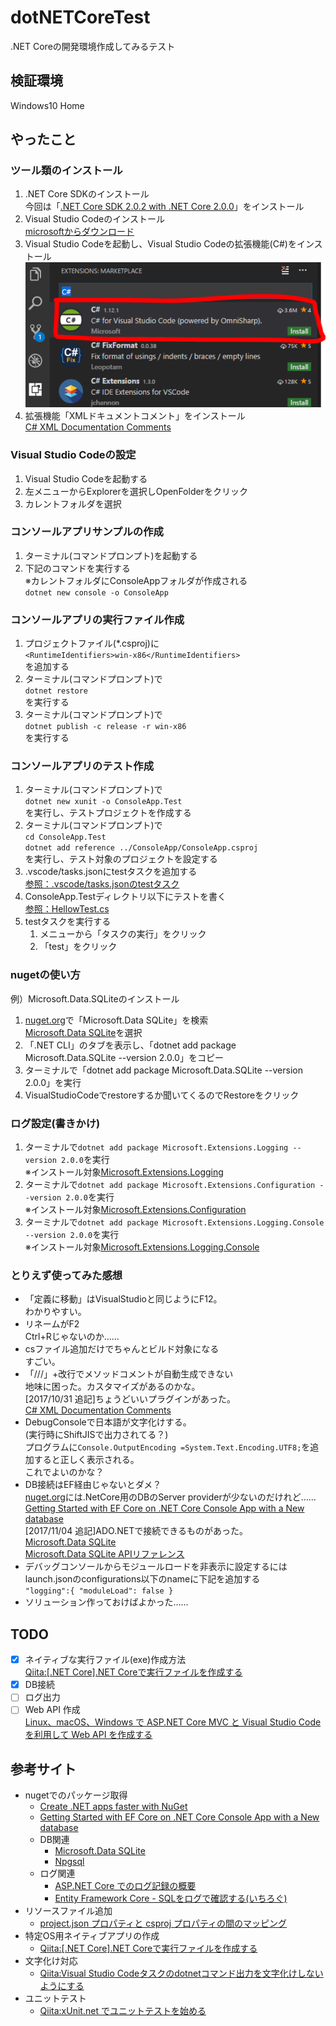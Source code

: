 # dotNETCoreTest
.NET Coreの開発環境作成してみるテスト

## 検証環境
Windows10 Home

## やったこと
### ツール類のインストール
1. .NET Core SDKのインストール  
今回は「[.NET Core SDK 2.0.2 with .NET Core 2.0.0](https://github.com/dotnet/core/blob/master/release-notes/download-archives/2.0.2-sdk-download.md)」をインストール
 1. Visual Studio Codeのインストール  
[microsoftからダウンロード](https://www.microsoft.com/ja-jp/dev/products/code-vs.aspx)
 1. Visual Studio Codeを起動し、Visual Studio Codeの拡張機能(C#)をインストール  
![installcsharp.png](installcsharp.png)
 1. 拡張機能「XMLドキュメントコメント」をインストール  
 [C# XML Documentation Comments](https://marketplace.visualstudio.com/items?itemName=k--kato.docomment)

### Visual Studio Codeの設定
1. Visual Studio Codeを起動する
1. 左メニューからExplorerを選択しOpenFolderをクリック
1. カレントフォルダを選択

### コンソールアプリサンプルの作成
1. ターミナル(コマンドプロンプト)を起動する
1. 下記のコマンドを実行する  
※カレントフォルダにConsoleAppフォルダが作成される  
  ```dotnet new console -o ConsoleApp```  

### コンソールアプリの実行ファイル作成
1. プロジェクトファイル(*.csproj)に  
  ```<RuntimeIdentifiers>win-x86</RuntimeIdentifiers>```  
  を追加する
1. ターミナル(コマンドプロンプト)で  
   ```dotnet restore```  
   を実行する
1. ターミナル(コマンドプロンプト)で  
   ```dotnet publish -c release -r win-x86```  
   を実行する

### コンソールアプリのテスト作成
1. ターミナル(コマンドプロンプト)で  
   ```dotnet new xunit -o ConsoleApp.Test```  
   を実行し、テストプロジェクトを作成する
1. ターミナル(コマンドプロンプト)で  
   ```cd ConsoleApp.Test```  
   ```dotnet add reference ../ConsoleApp/ConsoleApp.csproj```  
   を実行し、テスト対象のプロジェクトを設定する
1. .vscode/tasks.jsonにtestタスクを追加する  
   [参照：.vscode/tasks.jsonのtestタスク](https://github.com/kazenetu/dotNETCoreTest/blob/master/.vscode/tasks.json#L16-L23)
1. ConsoleApp.Testディレクトリ以下にテストを書く  
   [参照：HellowTest.cs](https://github.com/kazenetu/dotNETCoreTest/blob/master/ConsoleApp.Test/HellowTest.cs)
1. testタスクを実行する   
   1. メニューから「タスクの実行」をクリック
   1. 「test」をクリック

### nugetの使い方
例）Microsoft.Data.SQLiteのインストール
1. [nuget.org](https://www.nuget.org/)で「Microsoft.Data SQLite」を検索  
   [Microsoft.Data SQLite](https://www.nuget.org/packages/Microsoft.Data.SQLite/)を選択
1. 「.NET CLI」のタブを表示し、「dotnet add package Microsoft.Data.SQLite --version 2.0.0」をコピー
1. ターミナルで「dotnet add package Microsoft.Data.SQLite --version 2.0.0」を実行
1. VisualStudioCodeでrestoreするか聞いてくるのでRestoreをクリック

### ログ設定(書きかけ)
1. ターミナルで`dotnet add package Microsoft.Extensions.Logging --version 2.0.0`を実行  
   ※インストール対象[Microsoft.Extensions.Logging](https://www.nuget.org/packages/Microsoft.Extensions.Logging/)
1. ターミナルで`dotnet add package Microsoft.Extensions.Configuration --version 2.0.0`を実行  
   ※インストール対象[Microsoft.Extensions.Configuration](https://www.nuget.org/packages/Microsoft.Extensions.Configuration/)
1. ターミナルで`dotnet add package Microsoft.Extensions.Logging.Console --version 2.0.0`を実行  
   ※インストール対象[Microsoft.Extensions.Logging.Console](https://www.nuget.org/packages/Microsoft.Extensions.Logging.Console/)


### とりえず使ってみた感想
* 「定義に移動」はVisualStudioと同じようにF12。  
   わかりやすい。
* リネームがF2  
  Ctrl+Rじゃないのか……
* csファイル追加だけでちゃんとビルド対象になる  
  すごい。
* 「///」+改行でメソッドコメントが自動生成できない  
  地味に困った。カスタマイズがあるのかな。  
  [2017/10/31 追記]ちょうどいいプラグインがあった。  
  [C# XML Documentation Comments](https://marketplace.visualstudio.com/items?itemName=k--kato.docomment)
* DebugConsoleで日本語が文字化けする。  
  (実行時にShiftJISで出力されてる？)  
  プログラムに```Console.OutputEncoding =System.Text.Encoding.UTF8;```を追加すると正しく表示される。  
  これでよいのかな？
* DB接続はEF経由じゃないとダメ？  
  [nuget.org](https://www.nuget.org/)には.NetCore用のDBのServer providerが少ないのだけれど……  
  [Getting Started with EF Core on .NET Core Console App with a New database](https://docs.microsoft.com/en-us/ef/core/get-started/netcore/new-db-sqlite)  
[2017/11/04 追記]ADO.NETで接続できるものがあった。  
  [Microsoft.Data SQLite](https://www.nuget.org/packages/Microsoft.Data.SQLite/)  
  [Microsoft.Data SQLite APIリファレンス](https://docs.microsoft.com/ja-jp/dotnet/api/microsoft.data.sqlite?view=msdata-sqlite-2.0.0)
* デバッグコンソールからモジュールロードを非表示に設定するには  
   launch.jsonのconfigurations以下のnameに下記を追加する  
`"logging":{
    "moduleLoad": false
}`
* ソリューション作っておけばよかった……


## TODO
- [X] ネイティブな実行ファイル(exe)作成方法  
[Qiita:[.NET Core].NET Coreで実行ファイルを作成する](https://qiita.com/yaegaki/items/bdf529f07552d72bc6e5)
- [X] DB接続
- [ ] ログ出力
- [ ] Web API 作成  
[Linux、macOS、Windows で ASP.NET Core MVC と Visual Studio Code を利用して Web API を作成する](https://docs.microsoft.com/ja-jp/aspnet/core/tutorials/web-api-vsc)

## 参考サイト
* nugetでのパッケージ取得
  * [Create .NET apps faster with NuGet](https://www.nuget.org/)
  * [Getting Started with EF Core on .NET Core Console App with a New database](https://docs.microsoft.com/en-us/ef/core/get-started/netcore/new-db-sqlite)
  * DB関連
    * [Microsoft.Data SQLite](https://www.nuget.org/packages/Microsoft.Data.SQLite/)  
    * [Npgsql](https://www.nuget.org/packages/Npgsql/)
  * ログ関連
    * [ASP.NET Core でのログ記録の概要](https://docs.microsoft.com/ja-jp/aspnet/core/fundamentals/logging?tabs=aspnetcore2x)
    * [Entity Framework Core - SQLをログで確認する(いちろぐ)](http://ichiroku11.hatenablog.jp/entry/2017/10/02/221329)
* リソースファイル追加
  * [project.json プロパティと csproj プロパティの間のマッピング](https://docs.microsoft.com/ja-jp/dotnet/core/tools/project-json-to-csproj)
* 特定OS用ネイティブアプリの作成
  * [Qiita:[.NET Core].NET Coreで実行ファイルを作成する](https://qiita.com/yaegaki/items/bdf529f07552d72bc6e5)
* 文字化け対応
  * [Qiita:Visual Studio Codeタスクのdotnetコマンド出力を文字化けしないようにする](https://qiita.com/masaru_b_cl/items/705b75d256b11cb82feb)
* ユニットテスト
  * [Qiita:xUnit.net でユニットテストを始める](https://qiita.com/takutoy/items/84fa6498f0726418825d)